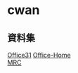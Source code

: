 # cwan

## 資料集
   [Office31](https://mega.nz/file/LVYXWIwB#ARqgGMiCjZeTozG9PZ1Kdnqu7o04fvbWy9dhTucpZdU)
      [Office-Home](https://mega.nz/file/vUZWmJTa#wQESMHy-Q98pJrkY_BPR9YoJ3_-xZRD9HDsF8m9LXoI)   
      [MRC](https://mega.nz/file/LQJk0BzZ#rOuzmUsITRBnDFXQTrQgKTSQJwUCzfeRfPJstSagFV8)
